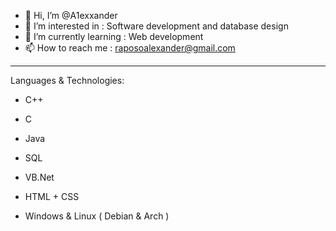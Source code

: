 - 👋 Hi, I’m @A1exxander
- 👀 I’m interested in : Software development and database design
- 🌱 I’m currently learning : Web development
- 📫 How to reach me : raposoalexander@gmail.com
<hr>
Languages & Technologies:

- C++

- C

- Java 

- SQL

- VB.Net
 
- HTML + CSS

- Windows & Linux ( Debian & Arch )
<!---
A1exxander/A1exxander is a ✨ special ✨ repository because its `README.md` (this file) appears on your GitHub profile.
You can click the Preview link to take a look at your changes.
--->
